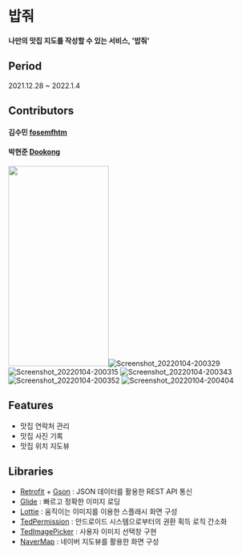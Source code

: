 # 밥줘

#### 나만의 맛집 지도를 작성할 수 있는 서비스, '밥줘'

## Period
2021.12.28 ~ 2022.1.4

## Contributors

#### 김수민 [fosemfhtm](https://github.com/fosemfhtm)
#### 박현준 [Dookong](https://github.com/Dookong)

<img src="https://user-images.githubusercontent.com/96766097/148050366-dc45074e-f735-4310-b299-7c92bbb726ac.jpg.png" width="200" height="400"/>![Screenshot_20220104-200329]()
![Screenshot_20220104-200315](https://user-images.githubusercontent.com/96766097/148050453-a01d77af-ffbd-4800-8aed-48575e42944e.jpg)
![Screenshot_20220104-200343](https://user-images.githubusercontent.com/96766097/148050495-0f4903b3-e23f-40b0-95d3-7023bf5ac326.jpg)
![Screenshot_20220104-200352](https://user-images.githubusercontent.com/96766097/148050519-a76de679-247d-4243-99e8-0eb1676848f3.jpg)
![Screenshot_20220104-200404](https://user-images.githubusercontent.com/96766097/148050534-b01f844e-e009-4b7c-ac10-81e47bc3ba4a.jpg)

## Features

- 맛집 연락처 관리
- 맛집 사진 기록
- 맛집 위치 지도뷰

## Libraries

- [Retrofit](https://square.github.io/retrofit/) + [Gson](https://github.com/google/gson) : JSON 데이터를 활용한 REST API 통신
- [Glide](https://github.com/bumptech/glide) : 빠르고 정확한 이미지 로딩
- [Lottie](https://github.com/airbnb/lottie-android) : 움직이는 이미지를 이용한 스플래시 화면 구성
- [TedPermission](https://github.com/ParkSangGwon/TedPermission) : 안드로이드 시스템으로부터의 권환 획득 로직 간소화
- [TedImagePicker](https://github.com/ParkSangGwon/TedImagePicker) : 사용자 이미지 선택창 구현
- [NaverMap](https://www.ncloud.com/product/applicationService/maps) : 네이버 지도뷰를 활용한 화면 구성
